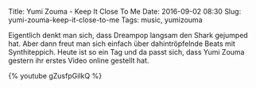 Title: Yumi Zouma - Keep It Close To Me
Date: 2016-09-02 08:30
Slug: yumi-zouma-keep-it-close-to-me
Tags: music, yumizouma

Eigentlich denkt man sich, dass Dreampop langsam den Shark gejumped hat. Aber dann freut man sich einfach über dahintröpfelnde Beats mit Synthiteppich. Heute ist so ein Tag und da passt sich, dass Yumi Zouma gestern ihr erstes Video online gestellt hat.

{% youtube gZusfpGiIkQ %}
